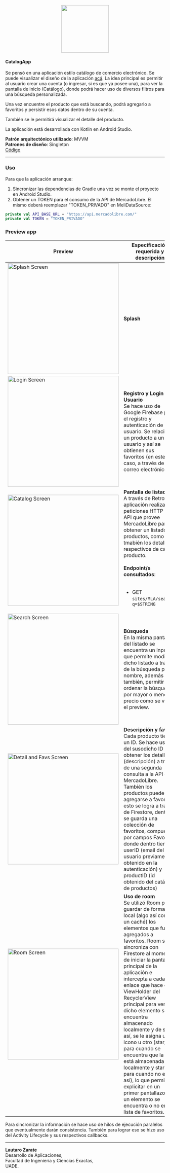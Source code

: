 <p align="center"><img src="https://i.imgur.com/I4C3x0Q.png" width="150"></p> 

#### CatalogApp
Se pensó en una aplicación estilo catálogo de comercio electrónico. Se puede visualizar el diseño de la aplicación [acá](https://www.figma.com/design/BG3UMGzLi1efG52COftCH9/TPO-DESARROLLO-APPS-I?t=8bFwuAWWMTXF6Do0-0). La idea principal es permitir al usuario crear una cuenta (o ingresar, si es que ya posee una), para ver la pantalla de inicio (Catálogo), donde podrá hacer uso de diversos filtros para una búsqueda personalizada.

Una vez encuentre el producto que está buscando, podrá agregarlo a favoritos y persistir esos datos dentro de su cuenta. 

También se le permitirá visualizar el detalle del producto. 

La aplicación está desarrollada con Kotlin en Android Studio.

**Patrón arquitectónico utilizado**: MVVM<br>
**Patrones de diseño**: Singleton <br>
[Código](https://github.com/zarate10/catalogapp/tree/main/app/src/main/java/ar/edu/uade/tpo) <br>

<hr>

### Uso 

Para que la aplicación arranque: 
1. Sincronizar las dependencias de Gradle una vez se monte el proyecto en Android Studio.
2. Obtener un TOKEN para el consumo de la API de MercadoLibre. El mismo deberá reemplazar "TOKEN_PRIVADO" en MeliDataSource:
   
```kotlin
private val API_BASE_URL = "https://api.mercadolibre.com/"
private val TOKEN = "TOKEN_PRIVADO"
```

### Preview app
Preview | Especificación requerida y descripción |
--- | --- |
<img src="https://i.imgur.com/UMZ22l4.gif" alt="Splash Screen" width="350" /> | **Splash** | 
<img src="https://i.imgur.com/BWrLPcV.gif" alt="Login Screen" width="350" /> | **Registro y Login de Usuario** <br> Se hace uso de Google Firebase para el registro y autenticación de un usuario. Se relaciona un producto a un usuario y así se obtienen sus favoritos (en este caso, a través de su correo electrónico). | 
<img src="https://i.imgur.com/mkEARZX.gif" alt="Catalog Screen" width="350" /> | **Pantalla de listado** <br> A través de Retrofit, la aplicación realiza peticiones HTTP a la API que provee MercadoLibre para obtener un listado de productos, como así tmabién los detalles respectivos de cada producto. <br><br>**Endpoint/s consultados**: <ul><br><li>GET `sites/MLA/search?q=$STRING`</li></ul> | 
<img src="https://i.imgur.com/Uhpgvsn.gif" alt="Search Screen" width="350" /> | **Búsqueda** <br> En la misma pantalla del listado se encuentra un input que permite modificar dicho listado a través de la búsqueda por nombre, además de también, permitir ordenar la búsqueda por mayor o menor precio como se ve en el preview. |
<img src="https://i.imgur.com/b3jkaGz.gif" alt="Detail and Favs Screen" width="350" /> | **Descripción y favs** <br> Cada producto tiene un ID. Se hace uso del susodicho ID para obtener los detalles (descripción) a través de una segunda consulta a la API de MercadoLibre.<br> También los productos pueden agregarse a favoritos, esto se logra a través de Firestore, dentro se guarda una colección de favoritos, compuesta por campos Favorite, donde dentro tiene: userID (email del usuario previamente obtenido en la autenticación) y productID (id obtenido del catálogo de productos) |
<img src="https://i.imgur.com/3iJlviA.gif" alt="Room Screen" width="350" /> | **Uso de room** <br> Se utilizó Room para guardar de forma local (algo así como un caché) los elementos que fueron agregados a favoritos. Room se sincroniza con Firestore al momento de iniciar la pantalla principal de la aplicación e intercepta a cada enlace que hace el ViewHolder del RecyclerView principal para ver si dicho elemento se encuentra almacenado localmente y de ser así, se le asigna un icono u otro (star_fill para cuando se encuentra que la ID está almacenada localmente y star para cuando no es así), lo que permite explicitar en un primer pantallazo si un elemento se encuentra o no en la lista de favoritos.  |

Para sincronizar la información se hace uso de hilos de ejecución paralelos que eventualmente darán consistencia. También para lograr eso se hizo uso del Activity Lifecycle y sus respectivos callbacks. 

<hr>

**Lautaro Zarate** <br>
Desarrollo de Aplicaciones, <br>
Facultad de Ingeniería y Ciencias Exactas,<br>
UADE.



